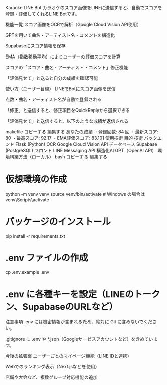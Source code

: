 Karaoke LINE Bot
カラオケのスコア画像をLINEに送信すると、自動でスコアを登録・評価してくれるLINE Botです。

機能一覧
スコア画像をOCRで解析（Google Cloud Vision API使用）

GPTを用いて曲名・アーティスト名・コメントを構造化

Supabaseにスコア情報を保存

EMA（指数移動平均）によりユーザーの評価スコアを計算

スコアの「スコア・曲名・アーティスト・コメント」修正機能

「評価見せて」と送ると自分の成績を確認可能

使い方（ユーザー目線）
LINEでBotにスコア画像を送信

点数・曲名・アーティスト名が自動で登録される

「修正」と送信すると、修正項目をQuickReplyから選択できる

「評価見せて」と送信すると、以下のような成績が返信される

makefile
コピーする
編集する
あなたの成績
・登録回数: 84 回
・最新スコア: 80
・最高スコア: 92.17
・EMA評価スコア: 83.101
使用技術
目的	技術
バックエンド	Flask (Python)
OCR	Google Cloud Vision API
データベース	Supabase (PostgreSQL)
フロント	LINE Messaging API
構造化AI	GPT（OpenAI API）
環境構築方法（ローカル）
bash
コピーする
編集する
# 仮想環境の作成
python -m venv venv
source venv/bin/activate  # Windows の場合は venv\Scripts\activate

# パッケージのインストール
pip install -r requirements.txt

# .env ファイルの作成
cp .env.example .env
# .env に各種キーを設定（LINEのトークン、SupabaseのURLなど）
注意事項
.env には機密情報が含まれるため、絶対に Git に含めないでください。

.gitignore に .env や *.json（Googleサービスアカウントなど）を含めています。

今後の拡張案
ユーザーごとのマイページ機能（LINE IDと連携）

Webでのランキング表示（Next.jsなどを使用）

店舗や大会など、複数グループ対応機能の追加

